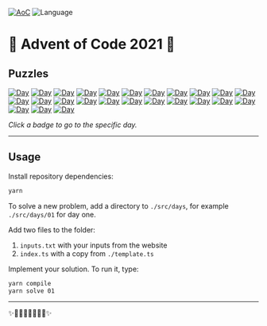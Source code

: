 [![AoC](https://badgen.net/badge/AoC/2021/blue)](https://adventofcode.com/2021)
![Language](https://badgen.net/badge/Language/TypeScript)

# 🎄 Advent of Code 2021 🎄



## Puzzles

[![Day](https://badgen.net/badge/01/%E2%98%85%E2%98%85/gray)](https://adventofcode.com/2021/day/1)
[![Day](https://badgen.net/badge/02/%E2%98%85%E2%98%85/gray)](https://adventofcode.com/2021/day/2)
[![Day](https://badgen.net/badge/03/%E2%98%85%E2%98%85/gray)](https://adventofcode.com/2021/day/3)
[![Day](https://badgen.net/badge/04/%E2%98%85%E2%98%85/gray)](https://adventofcode.com/2021/day/4)
[![Day](https://badgen.net/badge/05/%E2%98%85%E2%98%85/gray)](https://adventofcode.com/2021/day/5)
[![Day](https://badgen.net/badge/06/%E2%98%85%E2%98%86/gray)](https://adventofcode.com/2021/day/6)
[![Day](https://badgen.net/badge/07/%E2%98%85%E2%98%85/gray)](https://adventofcode.com/2021/day/7)
[![Day](https://badgen.net/badge/08/%E2%98%85%E2%98%85/gray)](https://adventofcode.com/2021/day/8)
[![Day](https://badgen.net/badge/09/%E2%98%86%E2%98%86/gray)](https://adventofcode.com/2021/day/9)
[![Day](https://badgen.net/badge/10/%E2%98%86%E2%98%86/gray)](https://adventofcode.com/2021/day/10)
[![Day](https://badgen.net/badge/11/%E2%98%86%E2%98%86/gray)](https://adventofcode.com/2021/day/11)
[![Day](https://badgen.net/badge/12/%E2%98%86%E2%98%86/gray)](https://adventofcode.com/2021/day/12)
[![Day](https://badgen.net/badge/13/%E2%98%86%E2%98%86/gray)](https://adventofcode.com/2021/day/13)
[![Day](https://badgen.net/badge/14/%E2%98%86%E2%98%86/gray)](https://adventofcode.com/2021/day/14)
[![Day](https://badgen.net/badge/15/%E2%98%86%E2%98%86/gray)](https://adventofcode.com/2021/day/15)
[![Day](https://badgen.net/badge/16/%E2%98%86%E2%98%86/gray)](https://adventofcode.com/2021/day/16)
[![Day](https://badgen.net/badge/17/%E2%98%86%E2%98%86/gray)](https://adventofcode.com/2021/day/17)
[![Day](https://badgen.net/badge/18/%E2%98%86%E2%98%86/gray)](https://adventofcode.com/2021/day/18)
[![Day](https://badgen.net/badge/19/%E2%98%86%E2%98%86/gray)](https://adventofcode.com/2021/day/19)
[![Day](https://badgen.net/badge/20/%E2%98%86%E2%98%86/gray)](https://adventofcode.com/2021/day/20)
[![Day](https://badgen.net/badge/21/%E2%98%86%E2%98%86/gray)](https://adventofcode.com/2021/day/21)
[![Day](https://badgen.net/badge/22/%E2%98%86%E2%98%86/gray)](https://adventofcode.com/2021/day/22)
[![Day](https://badgen.net/badge/23/%E2%98%86%E2%98%86/gray)](https://adventofcode.com/2021/day/23)
[![Day](https://badgen.net/badge/24/%E2%98%86%E2%98%86/gray)](https://adventofcode.com/2021/day/24)
[![Day](https://badgen.net/badge/25/%E2%98%86%E2%98%86/gray)](https://adventofcode.com/2021/day/25)

_Click a badge to go to the specific day._

---

## Usage

Install repository dependencies:

```sh
yarn
```

To solve a new problem, add a directory to `./src/days`, for example `./src/days/01` for day one.

Add two files to the folder:

 1. `inputs.txt` with your inputs from the website
 2. `index.ts` with a copy from `./template.ts`

Implement your solution. To run it, type:

```sh
yarn compile
yarn solve 01
```

---

✨🎄🎁🎄🎅🎄🎁🎄✨